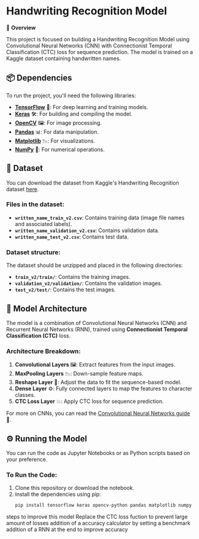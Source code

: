 # Handwriting Recognition Model

📜 **Overview**

This project is focused on building a Handwriting Recognition Model using Convolutional Neural Networks (CNN) with Connectionist Temporal Classification (CTC) loss for sequence prediction. The model is trained on a Kaggle dataset containing handwritten names.

## 📦 Dependencies

To run the project, you'll need the following libraries:

- [**TensorFlow**](https://www.tensorflow.org/) 🧠: For deep learning and training models.
- [**Keras**](https://keras.io/) 🛠️: For building and compiling the model.
- [**OpenCV**](https://opencv.org/) 🖼️: For image processing.
- [**Pandas**](https://pandas.pydata.org/) 📊: For data manipulation.
- [**Matplotlib**](https://matplotlib.org/) 📉: For visualizations.
- [**NumPy**](https://numpy.org/) 🔢: For numerical operations.

## 💾 Dataset

You can download the dataset from Kaggle's Handwriting Recognition dataset [here](https://www.kaggle.com/datasets/landlord/handwriting-recognition).

### Files in the dataset:
- **`written_name_train_v2.csv`**: Contains training data (image file names and associated labels).
- **`written_name_validation_v2.csv`**: Contains validation data.
- **`written_name_test_v2.csv`**: Contains test data.

### Dataset structure:
The dataset should be unzipped and placed in the following directories:
- **`train_v2/train/`**: Contains the training images.
- **`validation_v2/validation/`**: Contains the validation images.
- **`test_v2/test/`**: Contains the test images.

## 🧩 Model Architecture

The model is a combination of Convolutional Neural Networks (CNN) and Recurrent Neural Networks (RNN), trained using **Connectionist Temporal Classification (CTC)** loss. 

### Architecture Breakdown:
1. **Convolutional Layers** 🖼️: Extract features from the input images.
2. **MaxPooling Layers** 📉: Down-sample feature maps.
3. **Reshape Layer** 🔄: Adjust the data to fit the sequence-based model.
4. **Dense Layer** ⚙️: Fully connected layers to map the features to character classes.
5. **CTC Loss Layer** 💥: Apply CTC loss for sequence prediction.

For more on CNNs, you can read the [Convolutional Neural Networks guide](https://en.wikipedia.org/wiki/Convolutional_neural_network) 🔗.

## ⚙️ Running the Model

You can run the code as Jupyter Notebooks or as Python scripts based on your preference.

### To Run the Code:
1. Clone this repository or download the notebook.
2. Install the dependencies using pip:
   ```bash
   pip install tensorflow keras opencv-python pandas matplotlib numpy
steps to improve this model 
Replace the CTC loss fuction to prevent large amount of losses 
addition of a accuracy calculator by setting a benchmark
addition of a RNN at the end to improve accuracy
